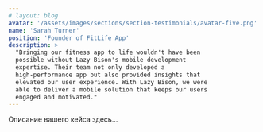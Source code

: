 ```yaml
---
# layout: blog
avatar: '/assets/images/sections/section-testimonials/avatar-five.png'
name: 'Sarah Turner'
position: 'Founder of FitLife App'
description: >
  "Bringing our fitness app to life wouldn't have been 
  possible without Lazy Bison's mobile development 
  expertise. Their team not only developed a 
  high-performance app but also provided insights that 
  elevated our user experience. With Lazy Bison, we were 
  able to deliver a mobile solution that keeps our users 
  engaged and motivated."
---
```


Описание вашего кейса здесь...
